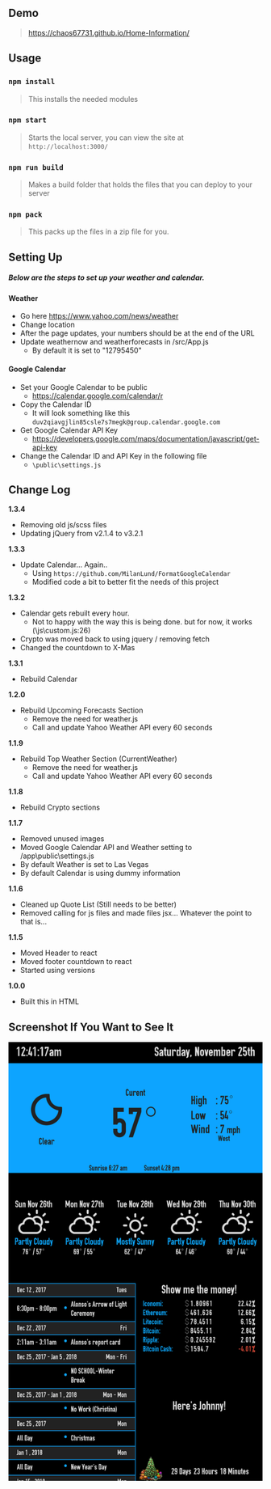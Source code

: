 ## Demo
> https://chaos67731.github.io/Home-Information/

## Usage
### `npm install` 
>This installs the needed modules

### `npm start` 
> Starts the local server, you can view the site at `http://localhost:3000/`

### `npm run build`
> Makes a build folder that holds the files that you can deploy to your server

### `npm pack` 
> This packs up the files in a zip file for you. 

 
## Setting Up
##### Below are the steps to set up your weather and calendar.
#### Weather  
* Go here https://www.yahoo.com/news/weather 
* Change location  
* After the page updates, your numbers should be at the end of the URL
* Update weathernow and weatherforecasts in /src/App.js
  * By default it is set to "12795450"
 
#### Google Calendar 
* Set your Google Calendar to be public 
  * https://calendar.google.com/calendar/r
*  Copy the Calendar ID 
   *   It will look something like this `duv2qiavgjlin85csle7s7megk@group.calendar.google.com`
* Get Google Calendar API Key 
  * https://developers.google.com/maps/documentation/javascript/get-api-key
* Change the Calendar ID and API Key in the following file
  * `\public\settings.js`

 
 
 
 
## Change Log

 **1.3.4** 
* Removing old js/scss files
* Updating jQuery from v2.1.4 to v3.2.1

 **1.3.3** 
* Update Calendar... Again.. 
    * Using `https://github.com/MilanLund/FormatGoogleCalendar`
    * Modified code a bit to better fit the needs of this project

 **1.3.2** 
* Calendar gets rebuilt every hour.
    * Not to happy with the way this is being done. but for now, it works (\js\custom.js:26)
* Crypto was moved back to using jquery / removing fetch 
* Changed the countdown to X-Mas


 **1.3.1** 
* Rebuild Calendar

 **1.2.0** 
* Rebuild Upcoming Forecasts Section  
  * Remove the need for weather.js 
  * Call and update Yahoo Weather API every 60 seconds 


**1.1.9** 
* Rebuild Top Weather Section (CurrentWeather) 
  * Remove the need for weather.js 
  * Call and update Yahoo Weather API every 60 seconds 
 
 
**1.1.8** 
* Rebuild Crypto sections  
 
**1.1.7** 
* Removed unused images  
* Moved Google Calendar API and Weather setting to /app\public\settings.js 
 * By default Weather is set to Las Vegas 
 * By default Calendar is using dummy information  
 
**1.1.6** 
* Cleaned up Quote List (Still needs to be better) 
* Removed calling for js files and made files jsx... Whatever the point to that is... 
 
**1.1.5** 
* Moved Header to react  
* Moved footer countdown to react  
* Started using versions  
 
 
**1.0.0** 
* Built this in HTML  
 
 
 
## Screenshot If You Want to See It 
![Alt text](/public/assets/img/screenshot.png) 